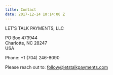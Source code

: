 ```yaml
---
title: Contact
date: 2017-12-14 10:14:00 Z
---
```


LET’S TALK PAYMENTS, LLC

PO Box 473944\
Charlotte, NC 28247\
USA

Phone: \+1 (704) 246-8090

Please reach out to: follow@letstalkpayments.com